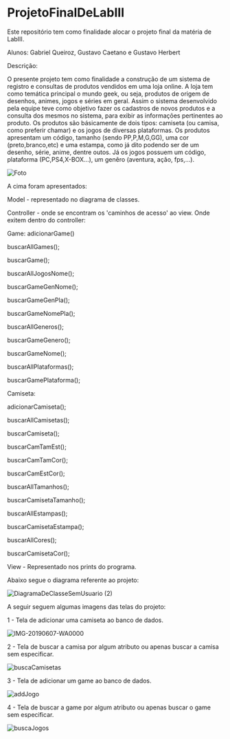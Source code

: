 # ProjetoFinalDeLabIII
Este repositório tem como finalidade alocar o projeto final da matéria de LabIII.

Alunos: Gabriel Queiroz, Gustavo Caetano e Gustavo Herbert

Descrição:

O presente projeto tem como finalidade a construção de um sistema de registro e consultas de produtos vendidos em uma loja online. A loja tem como temática principal o mundo geek, ou seja, produtos de origem de desenhos, animes, jogos e séries em geral. Assim o sistema desenvolvido pela equipe teve como objetivo fazer os cadastros de novos produtos e a consulta dos mesmos no sistema, para exibir as informações pertinentes ao produto.
Os produtos são básicamente de dois tipos: camiseta (ou camisa, como preferir chamar) e os jogos de diversas plataformas. Os produtos apresentam um código, tamanho (sendo PP,P,M,G,GG), uma cor (preto,branco,etc) e uma estampa, como já dito podendo ser de um desenho, série, anime, dentre outos. Já os jogos possuem um código, plataforma (PC,PS4,X-BOX...), um genêro (aventura, ação, fps,...).

![Foto](https://user-images.githubusercontent.com/48139250/59059734-13ba3680-8876-11e9-8899-c278b2789a48.png)

A cima foram apresentados:

Model - representado no diagrama de classes.

Controller - onde se encontram os 'caminhos de acesso' ao view. Onde exitem dentro do controller:


Game:
adicionarGame()

buscarAllGames();

buscarGame();

buscarAllJogosNome();

buscarGameGenNome();

buscarGameGenPla();

buscarGameNomePla();

buscarAllGeneros();

buscarGameGenero();

buscarGameNome();

buscarAllPlataformas();

buscarGamePlataforma();


Camiseta:

adicionarCamiseta();

buscarAllCamisetas();

buscarCamiseta();

buscarCamTamEst();

buscarCamTamCor();

buscarCamEstCor();

buscarAllTamanhos();

buscarCamisetaTamanho();

buscarAllEstampas();

buscarCamisetaEstampa();

buscarAllCores();

buscarCamisetaCor(); 


View - Representado nos prints do programa.

Abaixo segue o diagrama referente ao projeto:


![DiagramaDeClasseSemUsuario (2)](https://user-images.githubusercontent.com/48139250/59127069-02882d00-893d-11e9-89ab-b62f562c1ce4.png)



A seguir seguem algumas imagens das telas do projeto:

1 - Tela de adicionar uma camiseta ao banco de dados.

![IMG-20190607-WA0000](https://user-images.githubusercontent.com/48139250/59098564-04c79880-88f7-11e9-8099-0d9d4eaba0df.jpg)

2 - Tela de buscar a camisa por algum atributo ou apenas buscar a camisa sem especificar.

![buscaCamisetas](https://user-images.githubusercontent.com/48139250/59060136-d3a78380-8876-11e9-839f-21b853bc06d1.png)

3 - Tela de adicionar um game ao banco de dados.

![addJogo](https://user-images.githubusercontent.com/48139250/59060471-91327680-8877-11e9-9215-79785ed09bf9.png)

4 - Tela de buscar a game por algum atributo ou apenas buscar o game sem especificar.

![buscaJogos](https://user-images.githubusercontent.com/48139250/59060517-aa3b2780-8877-11e9-8ad6-fc6c788a97f9.png)








